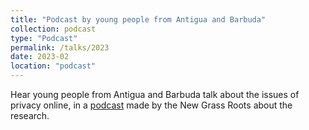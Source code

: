```yaml
---
title: "Podcast by young people from Antigua and Barbuda"
collection: podcast
type: "Podcast"
permalink: /talks/2023
date: 2023-02
location: "podcast"
---
```


Hear young people from Antigua and Barbuda talk about the issues of privacy online, in a [podcast](https://podcasts.apple.com/us/podcast/bonus-youth-and-data-privacy/id1477913634?i=1000598265907) made by the New Grass Roots about the research.
